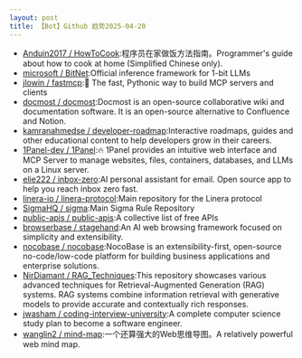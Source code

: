 ```yaml
---
layout: post
title: 【Bot】Github 趋势2025-04-20
---
```


* [Anduin2017 / HowToCook](https://github.com/Anduin2017/HowToCook):程序员在家做饭方法指南。Programmer's guide about how to cook at home (Simplified Chinese only).
* [microsoft / BitNet](https://github.com/microsoft/BitNet):Official inference framework for 1-bit LLMs
* [jlowin / fastmcp](https://github.com/jlowin/fastmcp):🚀 The fast, Pythonic way to build MCP servers and clients
* [docmost / docmost](https://github.com/docmost/docmost):Docmost is an open-source collaborative wiki and documentation software. It is an open-source alternative to Confluence and Notion.
* [kamranahmedse / developer-roadmap](https://github.com/kamranahmedse/developer-roadmap):Interactive roadmaps, guides and other educational content to help developers grow in their careers.
* [1Panel-dev / 1Panel](https://github.com/1Panel-dev/1Panel):🔥 1Panel provides an intuitive web interface and MCP Server to manage websites, files, containers, databases, and LLMs on a Linux server.
* [elie222 / inbox-zero](https://github.com/elie222/inbox-zero):AI personal assistant for email. Open source app to help you reach inbox zero fast.
* [linera-io / linera-protocol](https://github.com/linera-io/linera-protocol):Main repository for the Linera protocol
* [SigmaHQ / sigma](https://github.com/SigmaHQ/sigma):Main Sigma Rule Repository
* [public-apis / public-apis](https://github.com/public-apis/public-apis):A collective list of free APIs
* [browserbase / stagehand](https://github.com/browserbase/stagehand):An AI web browsing framework focused on simplicity and extensibility.
* [nocobase / nocobase](https://github.com/nocobase/nocobase):NocoBase is an extensibility-first, open-source no-code/low-code platform for building business applications and enterprise solutions.
* [NirDiamant / RAG_Techniques](https://github.com/NirDiamant/RAG_Techniques):This repository showcases various advanced techniques for Retrieval-Augmented Generation (RAG) systems. RAG systems combine information retrieval with generative models to provide accurate and contextually rich responses.
* [jwasham / coding-interview-university](https://github.com/jwasham/coding-interview-university):A complete computer science study plan to become a software engineer.
* [wanglin2 / mind-map](https://github.com/wanglin2/mind-map):一个还算强大的Web思维导图。A relatively powerful web mind map.
